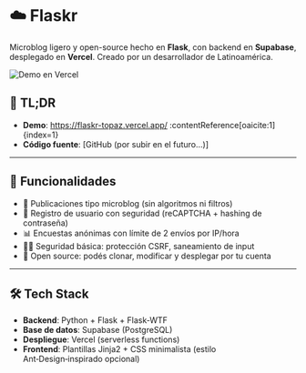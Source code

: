 # ☁️ Flaskr

Microblog ligero y open-source hecho en **Flask**, con backend en **Supabase**, desplegado en **Vercel**. Creado por un desarrollador de Latinoamérica.

![Demo en Vercel](https://flaskr-topaz.vercel.app/)

## 🧭 TL;DR
- **Demo**: https://flaskr-topaz.vercel.app/ :contentReference[oaicite:1]{index=1}  
- **Código fuente**: [GitHub (por subir en el futuro…)]

---

## 🚀 Funcionalidades

- 📝 Publicaciones tipo microblog (sin algoritmos ni filtros)
- 👤 Registro de usuario con seguridad (reCAPTCHA + hashing de contraseña)
- 📊 Encuestas anónimas con límite de 2 envíos por IP/hora
- 🕵️‍♂️ Seguridad básica: protección CSRF, saneamiento de input
- 🧩 Open source: podés clonar, modificar y desplegar por tu cuenta

---

## 🛠 Tech Stack

- **Backend**: Python + Flask + Flask-WTF  
- **Base de datos**: Supabase (PostgreSQL)  
- **Despliegue**: Vercel (serverless functions)  
- **Frontend**: Plantillas Jinja2 + CSS minimalista (estilo Ant‑Design‑inspirado opcional)